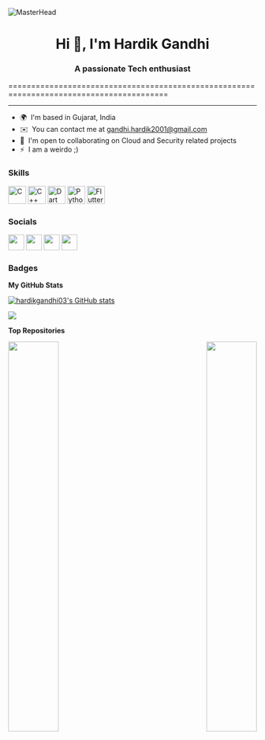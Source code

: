 ![MasterHead](https://camo.githubusercontent.com/43e8ff9f35530badfde926f381376217d1537bef7f46755315fbc5245b38cd0b/68747470733a2f2f6d656469612d657870312e6c6963646e2e636f6d2f646d732f696d6167652f433445313641514757494c347a6944325a73412f70726f66696c652d646973706c61796261636b67726f756e64696d6167652d736872696e6b5f3335305f313430302f302f313633363738303538343332323f653d3136373034353736303026763d6265746126743d514f704e5f46667031615f534a756b686c4434355468534546346d32714b303675686b47786f6e5972576b)

<h1 align="center">Hi 👋, I'm Hardik Gandhi</h1>
<h3 align="center">A passionate Tech enthusiast</h3>
=========================================================================================


---------------------------------------

* 🌍  I'm based in Gujarat, India
* ✉️  You can contact me at [gandhi.hardik2001@gmail.com](mailto:gandhi.hardik2001@gmail.com)
* 🤝  I'm open to collaborating on Cloud and Security related projects
* ⚡  I am a weirdo ;)

### Skills

<p align="left">
<a href="https://docs.microsoft.com/en-us/cpp/?view=msvc-170" target="_blank" rel="noreferrer"><img src="https://raw.githubusercontent.com/danielcranney/readme-generator/main/public/icons/skills/c-colored.svg" width="36" height="36" alt="C" /></a>
<a href="https://docs.microsoft.com/en-us/cpp/?view=msvc-170" target="_blank" rel="noreferrer"><img src="https://raw.githubusercontent.com/danielcranney/readme-generator/main/public/icons/skills/cplusplus-colored.svg" width="36" height="36" alt="C++" /></a>
<a href="https://dart.dev/" target="_blank" rel="noreferrer"><img src="https://raw.githubusercontent.com/danielcranney/readme-generator/main/public/icons/skills/dart-colored.svg" width="36" height="36" alt="Dart" /></a>
<a href="https://www.python.org/" target="_blank" rel="noreferrer"><img src="https://raw.githubusercontent.com/danielcranney/readme-generator/main/public/icons/skills/python-colored.svg" width="36" height="36" alt="Python" /></a>
<a href="https://flutter.dev/" target="_blank" rel="noreferrer"><img src="https://raw.githubusercontent.com/danielcranney/readme-generator/main/public/icons/skills/flutter-colored.svg" width="36" height="36" alt="Flutter" /></a>
</p>


### Socials

<p align="left"> <a href="https://discord.com/users/Hardik Gandhi#8488" target="_blank" rel="noreferrer"><img src="https://raw.githubusercontent.com/danielcranney/readme-generator/main/public/icons/socials/discord.svg" width="32" height="32" /></a> <a href="https://www.github.com/hardikgandhi03" target="_blank" rel="noreferrer"><img src="https://raw.githubusercontent.com/danielcranney/readme-generator/main/public/icons/socials/github.svg" width="32" height="32" /></a> <a href="https://www.linkedin.com/in/hardik-gandhi-/" target="_blank" rel="noreferrer"><img src="https://raw.githubusercontent.com/danielcranney/readme-generator/main/public/icons/socials/linkedin.svg" width="32" height="32" /></a> <a href="https://www.twitter.com/hardikgandhi_" target="_blank" rel="noreferrer"><img src="https://raw.githubusercontent.com/danielcranney/readme-generator/main/public/icons/socials/twitter.svg" width="32" height="32" /></a></p>

### Badges

<b>My GitHub Stats</b>

<a href="http://www.github.com/hardikgandhi03"><img src="https://github-readme-stats.vercel.app/api?username=hardikgandhi03&show_icons=true&hide=&count_private=true&title_color=0891b2&text_color=ffffff&icon_color=a855f7&bg_color=1c1917&hide_border=true&show_icons=true" alt="hardikgandhi03's GitHub stats" /></a>

<a href="http://www.github.com/hardikgandhi03"><img src="https://github-readme-streak-stats.herokuapp.com/?user=hardikgandhi03&stroke=ffffff&background=1c1917&ring=0891b2&fire=0891b2&currStreakNum=ffffff&currStreakLabel=0891b2&sideNums=ffffff&sideLabels=ffffff&dates=ffffff&hide_border=true" /></a>

<b>Top Repositories</b>

<div width="100%" align="center"><a href="https://github.com/hardikgandhi03/cloud-application-demo" align="left"><img align="left" width="45%" src="https://github-readme-stats.vercel.app/api/pin/?username=hardikgandhi03&repo=cloud-application-demo&title_color=0891b2&text_color=ffffff&icon_color=a855f7&bg_color=1c1917&hide_border=true&locale=en" /></a><a href="https://github.com/hardikgandhi03/Market-Basket-Analysis" align="right"><img align="right" width="45%" src="https://github-readme-stats.vercel.app/api/pin/?username=hardikgandhi03&repo=Market-Basket-Analysis&title_color=0891b2&text_color=ffffff&icon_color=a855f7&bg_color=1c1917&hide_border=true&locale=en" /></a></div><br /><br /><br /><br /><br /><br /><br />
